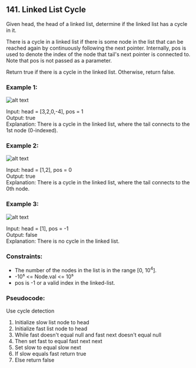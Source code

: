 ## 141. Linked List Cycle

Given head, the head of a linked list, determine if the linked list has a cycle in it.

There is a cycle in a linked list if there is some node in the list that can be reached again by continuously following the next pointer. Internally, pos is used to denote the index of the node that tail's next pointer is connected to. Note that pos is not passed as a parameter.

Return true if there is a cycle in the linked list. Otherwise, return false.

### Example 1:

![alt text](https://assets.leetcode.com/uploads/2018/12/07/circularlinkedlist.png "Image 1")

Input: head = [3,2,0,-4], pos = 1\
Output: true\
Explanation: There is a cycle in the linked list, where the tail connects to the 1st node (0-indexed).

### Example 2:

![alt text](https://assets.leetcode.com/uploads/2018/12/07/circularlinkedlist_test2.png "Image 2")

Input: head = [1,2], pos = 0\
Output: true\
Explanation: There is a cycle in the linked list, where the tail connects to the 0th node.

### Example 3:

![alt text](https://assets.leetcode.com/uploads/2018/12/07/circularlinkedlist_test3.png "Image 3")

Input: head = [1], pos = -1\
Output: false\
Explanation: There is no cycle in the linked list.


### Constraints:

- The number of the nodes in the list is in the range [0, 10<sup>4</sup>].
- -10&#8309; <= Node.val <= 10&#8309;
- pos is -1 or a valid index in the linked-list.

### Pseudocode:
Use cycle detection
1. Initialize slow list node to head
2. Initialize fast list node to head
3. While fast doesn't equal null and fast next doesn't equal null
4. Then set fast to equal fast next next
5. Set slow to equal slow next
6. If slow equals fast return true
7. Else return false